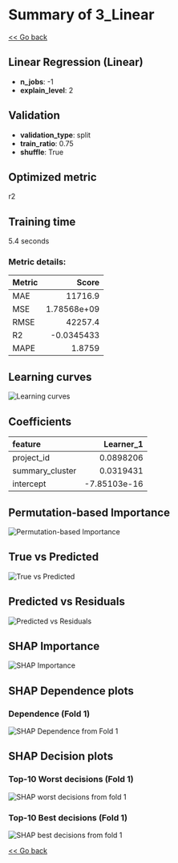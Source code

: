 # Summary of 3_Linear

[<< Go back](../README.md)


## Linear Regression (Linear)
- **n_jobs**: -1
- **explain_level**: 2

## Validation
 - **validation_type**: split
 - **train_ratio**: 0.75
 - **shuffle**: True

## Optimized metric
r2

## Training time

5.4 seconds

### Metric details:
| Metric   |           Score |
|:---------|----------------:|
| MAE      | 11716.9         |
| MSE      |     1.78568e+09 |
| RMSE     | 42257.4         |
| R2       |    -0.0345433   |
| MAPE     |     1.8759      |



## Learning curves
![Learning curves](learning_curves.png)

## Coefficients
| feature         |    Learner_1 |
|:----------------|-------------:|
| project_id      |  0.0898206   |
| summary_cluster |  0.0319431   |
| intercept       | -7.85103e-16 |


## Permutation-based Importance
![Permutation-based Importance](permutation_importance.png)
## True vs Predicted

![True vs Predicted](true_vs_predicted.png)


## Predicted vs Residuals

![Predicted vs Residuals](predicted_vs_residuals.png)



## SHAP Importance
![SHAP Importance](shap_importance.png)

## SHAP Dependence plots

### Dependence (Fold 1)
![SHAP Dependence from Fold 1](learner_fold_0_shap_dependence.png)

## SHAP Decision plots

### Top-10 Worst decisions (Fold 1)
![SHAP worst decisions from fold 1](learner_fold_0_shap_worst_decisions.png)
### Top-10 Best decisions (Fold 1)
![SHAP best decisions from fold 1](learner_fold_0_shap_best_decisions.png)

[<< Go back](../README.md)
